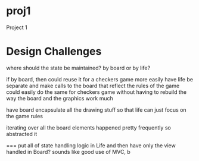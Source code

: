proj1
=====

Project 1

Design Challenges
=================
where should the state be maintained? by board or by life?

if by board, then could reuse it for a checkers game more easily
have life be separate and make calls to the board that reflect the
rules of the game
could easily do the same for checkers game without having to rebuild the way the board and the graphics work much

have board encapsulate all the drawing stuff so that life can just
focus on the game rules

iterating over all the board elements happened pretty frequently so abstracted it

===
put all of state handling logic in Life and then have only the view handled in Board?
sounds like good use of MVC, b